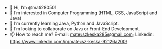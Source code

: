 - 👋 Hi, I’m @mati280501
- 👀 I’m interested in Computer Programming (HTML, CSS, JavaScript and Java)
- 🌱 I’m currently learning Java, Python and JavaScript.
- 💞️ I’m looking to collaborate on Java or Front-End Development.
- 📫 How to reach me? E-mail: mateuszkeska285@gmail.com; Linkedin: https://www.linkedin.com/in/mateusz-kęska-92126a200/

<!---
mati280501/mati280501 is a ✨ special ✨ repository because its `README.md` (this file) appears on your GitHub profile.
You can click the Preview link to take a look at your changes.
--->
